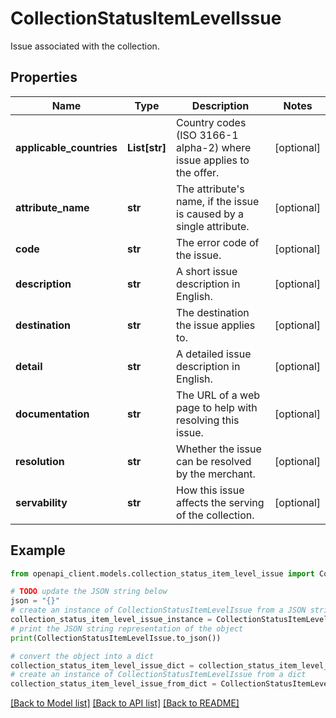 # CollectionStatusItemLevelIssue

Issue associated with the collection.

## Properties

Name | Type | Description | Notes
------------ | ------------- | ------------- | -------------
**applicable_countries** | **List[str]** | Country codes (ISO 3166-1 alpha-2) where issue applies to the offer. | [optional] 
**attribute_name** | **str** | The attribute&#39;s name, if the issue is caused by a single attribute. | [optional] 
**code** | **str** | The error code of the issue. | [optional] 
**description** | **str** | A short issue description in English. | [optional] 
**destination** | **str** | The destination the issue applies to. | [optional] 
**detail** | **str** | A detailed issue description in English. | [optional] 
**documentation** | **str** | The URL of a web page to help with resolving this issue. | [optional] 
**resolution** | **str** | Whether the issue can be resolved by the merchant. | [optional] 
**servability** | **str** | How this issue affects the serving of the collection. | [optional] 

## Example

```python
from openapi_client.models.collection_status_item_level_issue import CollectionStatusItemLevelIssue

# TODO update the JSON string below
json = "{}"
# create an instance of CollectionStatusItemLevelIssue from a JSON string
collection_status_item_level_issue_instance = CollectionStatusItemLevelIssue.from_json(json)
# print the JSON string representation of the object
print(CollectionStatusItemLevelIssue.to_json())

# convert the object into a dict
collection_status_item_level_issue_dict = collection_status_item_level_issue_instance.to_dict()
# create an instance of CollectionStatusItemLevelIssue from a dict
collection_status_item_level_issue_from_dict = CollectionStatusItemLevelIssue.from_dict(collection_status_item_level_issue_dict)
```
[[Back to Model list]](../README.md#documentation-for-models) [[Back to API list]](../README.md#documentation-for-api-endpoints) [[Back to README]](../README.md)


